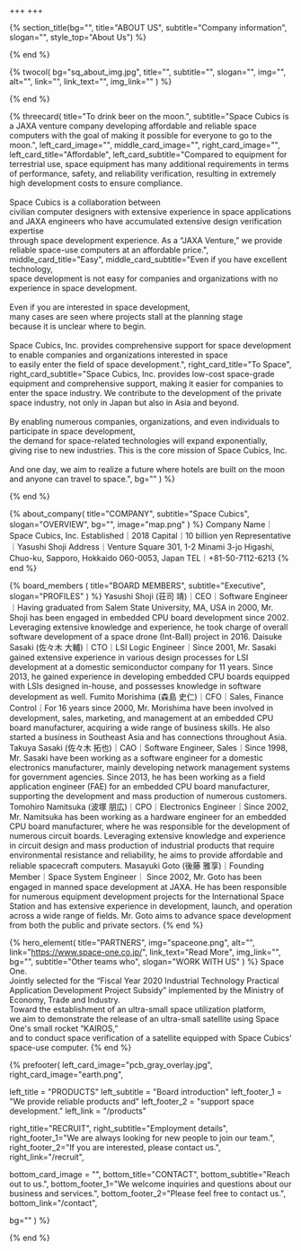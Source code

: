+++
+++

{% section_title(bg="", title="ABOUT US", subtitle="Company information", slogan="", style_top="About Us") %}
<!--display element -->
{% end %}

{% twocol(
  bg="sq_about_img.jpg",
  title="",
  subtitle="",
  slogan="",
  img="",
  alt="",
  link="",
  link_text="",
  img_link=""
) %}
<!-- no text -->
{% end %}

{% threecard(
  title="To drink beer on the moon.",
  subtitle="Space Cubics is a JAXA venture company developing affordable and reliable space computers with the goal of making it possible for everyone to go to the moon.",
  left_card_image="",
  middle_card_image="",
  right_card_image="",
  left_card_title="Affordable",
  left_card_subtitle="Compared to equipment for terrestrial use, space equipment has many additional requirements in terms of performance, safety, and reliability verification, resulting in extremely high development costs to ensure compliance.<br><br>Space Cubics is a collaboration between<br>civilian computer designers with extensive experience in space applications<br>and JAXA engineers who have accumulated extensive design verification expertise<br>through space development experience. As a “JAXA Venture,” we provide reliable space-use computers at an affordable price.",
  middle_card_title="Easy",
  middle_card_subtitle="Even if you have excellent technology, <br>space development is not easy for companies and organizations with no experience in space development.<br><br>Even if you are interested in space development,<br>many cases are seen where projects stall at the planning stage<br>because it is unclear where to begin.<br><br>Space Cubics, Inc. provides comprehensive support for space development<br>to enable companies and organizations interested in space<br>to easily enter the field of space development.",
  right_card_title="To Space",
  right_card_subtitle="Space Cubics, Inc. provides low-cost space-grade equipment and comprehensive support, making it easier for companies to enter the space industry. We contribute to the development of the private space industry, not only in Japan but also in Asia and beyond.<br><br>By enabling numerous companies, organizations, and even individuals to participate in space development,<br>the demand for space-related technologies will expand exponentially,<br>giving rise to new industries. This is the core mission of Space Cubics, Inc.<br><br> And one day, we aim to realize a future where hotels are built on the moon<br>and anyone can travel to space.",
  bg=""
) %}
<!--display element -->
{% end %}

{% about_company(
  title="COMPANY",
  subtitle="Space Cubics",
  slogan="OVERVIEW",
  bg="",
  image="map.png"
) %}
Company Name｜Space Cubics, Inc.
Established｜2018
Capital｜10 billion yen
Representative｜Yasushi Shoji
Address｜Venture Square 301, 1-2 Minami 3-jo Higashi, Chuo-ku, Sapporo, Hokkaido 060-0053, Japan
TEL｜+81-50-7112-6213
{% end %}

{% board_members (
  title="BOARD MEMBERS",
  subtitle="Executive",
  slogan="PROFILES"
) %}
Yasushi Shoji (荘司 靖)｜CEO｜Software Engineer｜Having graduated from Salem State University, MA, USA in 2000, Mr. Shoji has been engaged in embedded CPU board development since 2002. Leveraging extensive knowledge and experience, he took charge of overall software development of a space drone (Int-Ball) project in 2016.
Daisuke Sasaki (佐々木 大輔)｜CTO｜LSI Logic Engineer｜Since 2001, Mr. Sasaki gained extensive experience in various design processes for LSI development at a domestic semiconductor company for 11 years. Since 2013, he gained experience in developing embedded CPU boards equipped with LSIs designed in-house, and possesses knowledge in software development as well.
Fumito Morishima (森島 史仁)｜CFO｜Sales, Finance Control｜For 16 years since 2000, Mr. Morishima have been involved in development, sales, marketing, and management at an embedded CPU board manufacturer, acquiring a wide range of business skills. He also started a business in Southeast Asia and has connections throughout Asia.
Takuya Sasaki (佐々木 拓也)｜CAO｜Software Engineer, Sales｜Since 1998, Mr. Sasaki have been working as a software engineer for a domestic electronics manufacturer, mainly developing network management systems for government agencies. Since 2013, he has been working as a field application engineer (FAE) for an embedded CPU board manufacturer, supporting the development and mass production of numerous customers.
Tomohiro Namitsuka (波塚 朋広)｜CPO｜Electronics Engineer｜Since 2002, Mr. Namitsuka has been working as a hardware engineer for an embedded CPU board manufacturer, where he was responsible for the development of numerous circuit boards. Leveraging extensive knowledge and experience in circuit design and mass production of industrial products that require environmental resistance and reliability, he aims to provide affordable and reliable spacecraft computers.
Masayuki Goto (後藤 雅享)｜Founding Member｜Space System Engineer｜ Since 2002, Mr. Goto has been engaged in manned space development at JAXA. He has been responsible for numerous equipment development projects for the International Space Station and has extensive experience in development, launch, and operation across a wide range of fields. Mr. Goto aims to advance space development from both the public and private sectors.
{% end %}

{% hero_element(
  title="PARTNERS",
  img="spaceone.png",
  alt="",
  link="https://www.space-one.co.jp/",
  link_text="Read More",
  img_link="",
  bg="",
  subtitle="Other teams who",
  slogan="WORK WITH US"
) %}
Space One.
<br>Jointly selected for the “Fiscal Year 2020 Industrial Technology Practical Application Development Project Subsidy” implemented by the Ministry of Economy, Trade and Industry.
<br>Toward the establishment of an ultra-small space utilization platform,
<br>we aim to demonstrate the release of an ultra-small satellite using Space One's small rocket “KAIROS,”
<br>and to conduct space verification of a satellite equipped with Space Cubics' space-use computer.
{% end %}

{% prefooter(
  left_card_image="pcb_gray_overlay.jpg", 
  right_card_image="earth.png",

  left_title = "PRODUCTS"
  left_subtitle = "Board introduction"
  left_footer_1 = "We provide reliable products and"
  left_footer_2 = "support space development."
  left_link = "/products"

  right_title="RECRUIT",
  right_subtitle="Employment details",
  right_footer_1="We are always looking for new people to join our team.",
  right_footer_2="If you are interested, please contact us.",
  right_link="/recruit",

  bottom_card_image = "<!--display element -->",
  bottom_title="CONTACT",
  bottom_subtitle="Reach out to us.",
  bottom_footer_1="We welcome inquiries and questions about our business and services.",
  bottom_footer_2="Please feel free to contact us.",
  bottom_link="/contact",

  bg=""
) %}
<!--display element -->
{% end %}
